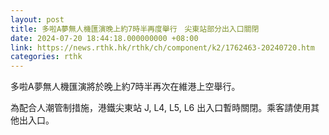 ```yaml
---
layout: post
title: 多啦A夢無人機匯演晚上約7時半再度舉行　尖東站部分出入口關閉
date: 2024-07-20 18:44:18.000000000 +08:00
link: https://news.rthk.hk/rthk/ch/component/k2/1762463-20240720.htm
categories: rthk
---
```


多啦A夢無人機匯演將於晚上約7時半再次在維港上空舉行。

為配合人潮管制措施，港鐵尖東站 J, L4, L5, L6 出入口暫時關閉。乘客請使用其他出入口。
